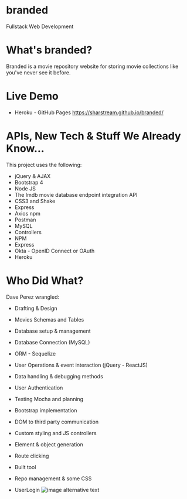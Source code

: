 # branded

Fullstack Web Development

# What's branded?
Branded is a movie repository website for storing movie collections like you've never see it before.

# Live Demo
* Heroku - GitHub Pages https://sharstream.github.io/branded/

# APIs, New Tech & Stuff We Already Know...
This project uses the following:
* jQuery & AJAX
* Bootstrap 4
* Node JS
* The Imdb movie database endpoint integration API
* CSS3 and Shake
* Express
* Axios npm
* Postman
* MySQL
* Controllers
* NPM
* Express
* Okta - OpenID Connect or OAuth
* Heroku

# Who Did What?
Dave Perez wrangled:
* Drafting & Design
* Movies Schemas and Tables
* Database setup & management
* Database Connection (MySQL)
* ORM - Sequelize
* User Operations & event interaction (jQuery - ReactJS)
* Data handling & debugging methods
* User Authentication
* Testing Mocha and planning
* Bootstrap implementation
* DOM to third party communication
* Custom styling and JS controllers
* Element & object generation
* Route clicking
* Built tool
* Repo management & some CSS

* UserLogin
![image alternative text](https://i.imgur.com/eoOnf16.png)
